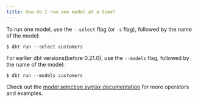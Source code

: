 ```yaml
---
title: How do I run one model at a time?
---
```


To run one model, use the `--select` flag (or `-s` flag), followed by the name of the model:


```
$ dbt run --select customers 
```

For earlier dbt versions(before 0.21.0), use the `--models` flag, followed by the name of the model:


```
$ dbt run --models customers 
```


Check out the [model selection syntax documentation](node-selection/syntax) for more operators and examples.

